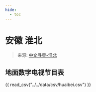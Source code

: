 ```yaml
---
hide:
  - toc
---
```


# 安徽 淮北

> 来源: [中文寻星-淮北](http://dtmb.saoing.com/huaibei.htm)

## 地面数字电视节目表

{{ read_csv("../../data/csv/huaibei.csv") }}
